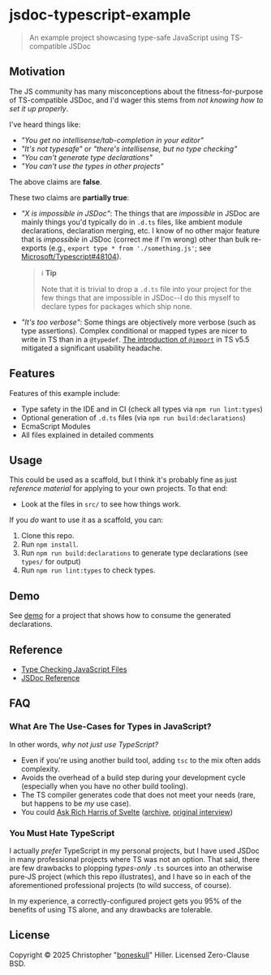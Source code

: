 # jsdoc-typescript-example

> An example project showcasing type-safe JavaScript using TS-compatible JSDoc

## Motivation

The JS community has many misconceptions about the fitness-for-purpose of TS-compatible JSDoc, and I'd wager this stems from _not knowing how to set it up properly_.

I've heard things like:

- _"You get no intellisense/tab-completion in your editor"_
- _"It's not typesafe"_ or _"there's intellisense, but no type checking"_
- _"You can't generate type declarations"_
- _"You can't use the types in other projects"_

The above claims are **false**.

These two claims are **partially true**:

- _"X is impossible in JSDoc"_: The things that are _impossible_ in JSDoc are mainly things you'd typically do in `.d.ts` files, like ambient module declarations, declaration merging, etc. I know of no other major feature that is _impossible_ in JSDoc (correct me if I'm wrong) other than bulk re-exports (e.g., `export type * from './something.js'`; see [Microsoft/Typescript#48104](https://github.com/microsoft/TypeScript/issues/48104)).

  > ℹ️ **Tip**
  >
  > Note that it is trivial to drop a `.d.ts` file into your project for the few things that are impossible in JSDoc--I do this myself to declare types for packages which ship none.

- _"It's too verbose"_: Some things are objectively more verbose (such as type assertions). Complex conditional or mapped types are nicer to write in TS than in a `@typedef`. [The introduction of `@import`](https://www.typescriptlang.org/docs/handbook/release-notes/typescript-5-5.html#the-jsdoc-import-tag) in TS v5.5 mitigated a significant usability headache.

## Features

Features of this example include:

- Type safety in the IDE and in CI (check all types via `npm run lint:types`)
- Optional generation of `.d.ts` files (via `npm run build:declarations`)
- EcmaScript Modules
- All files explained in detailed comments

## Usage

This could be used as a scaffold, but I think it's probably fine as just _reference material_ for applying to your own projects. To that end:

- Look at the files in `src/` to see how things work.

If you _do_ want to use it as a scaffold, you can:

1. Clone this repo.
2. Run `npm install`.
3. Run `npm run build:declarations` to generate type declarations (see `types/` for output)
4. Run `npm run lint:types` to check types.

## Demo

See [demo](./demo) for a project that shows how to consume the generated declarations.

## Reference

- [Type Checking JavaScript Files](https://www.typescriptlang.org/docs/handbook/type-checking-javascript-files.html)
- [JSDoc Reference](https://www.typescriptlang.org/docs/handbook/jsdoc-supported-types.html)

## FAQ

### What Are The Use-Cases for Types in JavaScript?

In other words, _why not just use TypeScript?_

- Even if you're using another build tool, adding `tsc` to the mix often adds complexity.
- Avoids the overhead of a build step during your development cycle (especially when you have no other build tooling).
- The TS compiler generates code that does not meet your needs (rare, but happens to be _my_ use case).
- You could [Ask Rich Harris of Svelte](https://devclass.com/2023/05/11/typescript-is-not-worth-it-for-developing-libraries-says-svelte-author-as-team-switches-to-javascript-and-jsdoc/) ([archive](https://web.archive.org/web/20230520034247/https://devclass.com/2023/05/11/typescript-is-not-worth-it-for-developing-libraries-says-svelte-author-as-team-switches-to-javascript-and-jsdoc/), [original interview](https://www.youtube.com/watch?v=MJHO6FSioPI&feature=youtu.be))

### You Must Hate TypeScript

I actually _prefer_ TypeScript in my personal projects, but I have used JSDoc in many professional projects where TS was not an option. That said, there are few drawbacks to plopping _types-only_ `.ts` sources into an otherwise pure-JS project (which this repo illustrates), and I have so in each of the aforementioned professional projects (to wild success, of course).

In my experience, a correctly-configured project gets you 95% of the benefits of using TS alone, and any drawbacks are tolerable.

## License

Copyright © 2025 Christopher "[boneskull](https://github.com/boneskull)" Hiller. Licensed Zero-Clause BSD.
